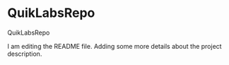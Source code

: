 # QuikLabsRepo
QuikLabsRepo

I am editing the README file. Adding some more details about the project description.

